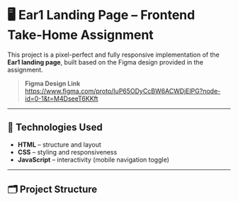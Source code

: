 # 🖥️ Ear1 Landing Page – Frontend Take-Home Assignment

This project is a pixel-perfect and fully responsive implementation of the **Ear1 landing page**, built based on the Figma design provided in the assignment.

> **Figma Design Link**  
> https://www.figma.com/proto/IuP65ODyCcBW6ACWDjElPG?node-id=0-1&t=M4DseeT6KKft

---

## 📌 Technologies Used

- **HTML** – structure and layout  
- **CSS** – styling and responsiveness  
- **JavaScript** – interactivity (mobile navigation toggle)

---

## 🗂️ Project Structure

